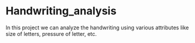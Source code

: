 # Handwriting_analysis
In this project we can analyze the handwriting using various attributes like size of letters, pressure of letter, etc.
